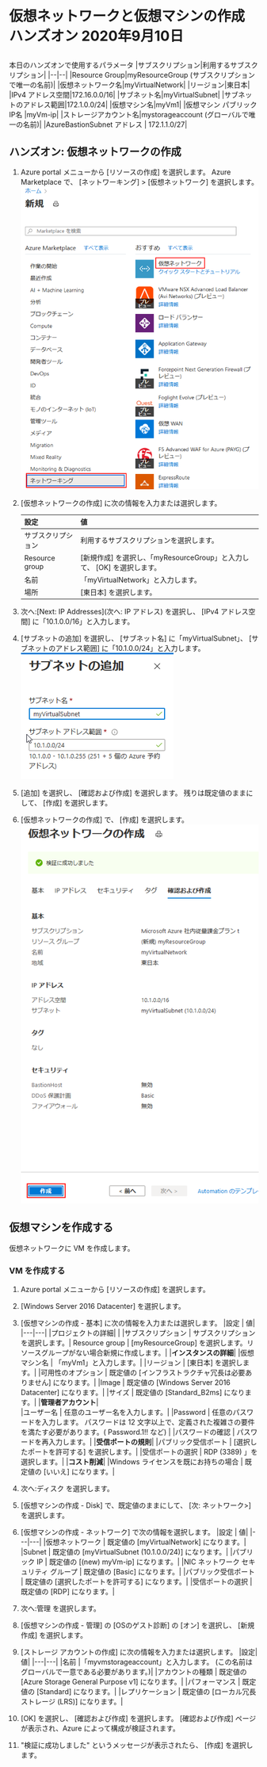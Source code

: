 # 仮想ネットワークと仮想マシンの作成 ハンズオン 2020年9月10日
## 

本日のハンズオンで使用するパラメータ
|サブスクリプション|利用するサブスクリプション|
|--|--|
|Resource Group|myResourceGroup (サブスクリプションで唯一の名前)|
|仮想ネットワーク名|myVirtualNetwork|
|リージョン|東日本|
|IPv4 アドレス空間|172.16.0.0/16|
|サブネット名|myVirtualSubnet|
|サブネットのアドレス範囲|172.1.0.0/24|
|仮想マシン名|myVm1|
|仮想マシン パブリックIP名 |myVm-ip|
|ストレージアカウント名|mystorageaccount (グローバルで唯一の名前)|
|AzureBastionSubnet アドレス |	172.1.1.0/27|
<br>


## ハンズオン: 仮想ネットワークの作成

1. Azure portal メニューから [リソースの作成] を選択します。 Azure Marketplace で、 [ネットワーキング] > [仮想ネットワーク] を選択します。
   ![](images/2020-09-16-22-00-27.png)
   <br>
2. [仮想ネットワークの作成] に次の情報を入力または選択します。

    |設定 |	値|
    |---|---|
    |サブスクリプション |	利用するサブスクリプションを選択します。|
    |Resource group |	[新規作成] を選択し、「myResourceGroup」と入力して、 [OK] を選択します。|
    |名前 |	「myVirtualNetwork」と入力します。|
    |場所 |	[東日本] を選択します。|
3. 次へ:[Next: IP Addresses](次へ: IP アドレス) を選択し、 [IPv4 アドレス空間] に「10.1.0.0/16」と入力します。
4. [サブネットの追加] を選択し、 [サブネット名] に「myVirtualSubnet」、 [サブネットのアドレス範囲] に「10.1.0.0/24」と入力します。
   ![](images/2020-09-16-22-19-07.png)
   
5. [追加] を選択し、 [確認および作成] を選択します。 残りは既定値のままにして、 [作成] を選択します。
6. [仮想ネットワークの作成] で、 [作成] を選択します。
   ![](images/2020-09-16-22-21-44.png)

## 仮想マシンを作成する
仮想ネットワークに VM を作成します。

### VM を作成する
1. Azure portal メニューから [リソースの作成] を選択します。
2. [Windows Server 2016 Datacenter] を選択します。
3. [仮想マシンの作成 - 基本] に次の情報を入力または選択します。
    |設定 |	値|
    |---|---|
    |プロジェクトの詳細| 	|
    |サブスクリプション |	サブスクリプションを選択します。|
    Resource group |	[myResourceGroup] を選択します。リソースグループがない場合新規に作成します。|
    |**インスタンスの詳細**|	
    |仮想マシン名 |	「myVm1」と入力します。|
    |リージョン |	[東日本] を選択します。|
    |可用性のオプション |	既定値の [インフラストラクチャ冗長は必要ありません] になります。|
    |Image |	既定値の [Windows Server 2016 Datacenter] になります。|
    |サイズ |	既定値の [Standard_B2ms] になります。|
    |**管理者アカウント**|	
    |ユーザー名 |	任意のユーザー名を入力します。|
    |Password |	任意のパスワードを入力します。 パスワードは 12 文字以上で、定義された複雑さの要件を満たす必要があります。( Password.1!! など) |
    |パスワードの確認 |	パスワードを再入力します。|
    |**受信ポートの規則**|
    |パブリック受信ポート |	[選択したポートを許可する] を選択します。|
    |受信ポートの選択 |	RDP (3389) 」を選択します。|
    |**コスト削減**|
    |Windows ライセンスを既にお持ちの場合 |	既定値の [いいえ] になります。|

4. 次へ:ディスク を選択します。
5. [仮想マシンの作成 - Disk] で、既定値のままにして、 [次: ネットワーク>] を選択します。
6. [仮想マシンの作成 - ネットワーク] で次の情報を選択します。
    |設定 |	値|
    |---|---|
    |仮想ネットワーク |	既定値の [myVirtualNetwork] になります。|
    |Subnet |	既定値の [myVirtualSubnet (10.1.0.0/24)] になります。|
    |パブリック IP |	既定値の [(new) myVm-ip] になります。|
    |NIC ネットワーク セキュリティ グループ |	既定値の [Basic] になります。|
    |パブリック受信ポート |	既定値の [選択したポートを許可する] になります。|
    |受信ポートの選択 |	既定値の [RDP] になります。|

7. 次へ:管理 を選択します。
8. [仮想マシンの作成 - 管理] の [OSのゲスト診断] の [オン] を選択し、 [新規作成] を選択します。
9.  [ストレージ アカウントの作成] に次の情報を入力または選択します。
    |設定|値|
    |---|---|
    |名前 	|「myvmstorageaccount」と入力します。 (この名前は グローバルで一意である必要があります。)|
    |アカウントの種類 |	既定値の [Azure Storage General Purpose v1] になります。|
    |パフォーマンス |	既定値の [Standard] になります。|
    |レプリケーション |	既定値の [ローカル冗長ストレージ (LRS)] になります。|

10. [OK] を選択し、 [確認および作成] を選択します。 [確認および作成] ページが表示され、Azure によって構成が検証されます。
11. "検証に成功しました" というメッセージが表示されたら、 [作成] を選択します。
